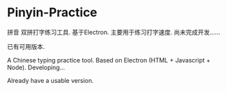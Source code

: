 # Pinyin-Practice

拼音 双拼打字练习工具. 
基于Electron. 
主要用于练习打字速度.
尚未完成开发……

已有可用版本. 

A Chinese typing practice tool. 
Based on Electron (HTML + Javascript + Node). 
Developing...

Already have a usable version. 
